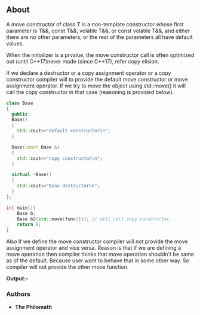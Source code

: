 ## About
A move constructor of class T is a non-template constructor whose first parameter is T&&, const T&&, volatile T&&, or const volatile T&&, and either there are no other parameters, or the rest of the parameters all have default values.

When the initializer is a prvalue, the move constructor call is often optimized out (until C++17)never made (since C++17), refer copy elision.

If we declare a destructor or a copy assignment operator or a copy constructor compiler will to provide the default move constructor or move assignment operator. If we try to move the object using std::move() it will call the copy constructor in that case (reasoning is provided below).

```cpp
class Base
{
  public:
  Base()
  {
    std::cout<<"default constructor\n";
  }

  Base(const Base &)
  {
    std::cout<<"copy constructor\n";
  }

  virtual ~Base()
  {
    std::cout<<"Base destructor\n";
  }
};

int main(){
    Base b;
    Base b2(std::move(func())); // will call copy constructor.
    return 0;
}
```

Also if we define the move constructor compiler will not provide the move assignment operator and vice versa.
Reason is that if we are defining a move operation then compiler thinks that move operation shouldn't be same as of the default. Because user want to behave that in some other way. So compiler will not provide the other move function.

**Output:-**

### Authors

* **The Philomath**
